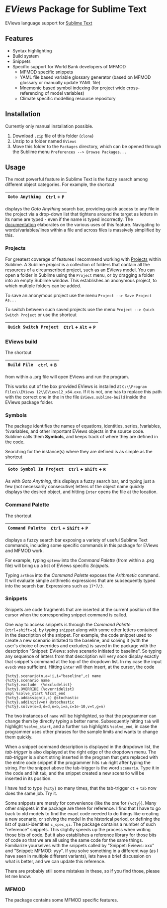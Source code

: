 # *EViews* Package for Sublime Text

EViews language support for [Sublime Text](http://www.sublimetext.com/)

## Features

- Syntax highlighting
- Build system
- Snippets
- Specific support for World Bank developers of MFMOD
	+ MFMOD specific snippets
	+ YAML file based variable glossary generator (based on MFMOD glossary or manually update YAML file)
	+ Mnemonic based symbol indexing (for project wide cross-referencing of model variables)
	+ Climate specific modelling resource repository

## Installation
Currently only manual installation possible.

1. Download `.zip` file of this folder (`clone`)
2. Unzip to a folder named `EViews`
3. Move this folder to the `Packages` directory, which can be opened through the Sublime menu `Preferences --> Browse Packages...`


## Usage

The most powerful feature in Sublime Text is the fuzzy search among different object categories. For example, the shortcut

| `Goto Anything` | `Ctrl` + `P` |
| --- | --- |

displays the *Goto Anything* search bar, providing quick access to any file in the project via a drop-down list that tightens around the target as letters in its name are typed - even if the name is typed incorrectly. The [documentation](https://sublime-text-unofficial-documentation.readthedocs.io/en/latest/file_management/file_navigation.html#goto-anything) elaborates on the various uses of this feature. Navigating to words/variables/lines within a file and across files is massively simplified by this.


### Projects
For greatest coverage of features I recommend working with [Projects](https://sublime-text-unofficial-documentation.readthedocs.io/en/latest/file_management/projects.html) within Sublime. A Sublime *project* is a collection of folders that contain all the resources of a circumscribed project, such as an EViews model. You can open a folder in Sublime using the `Project` menu, or by dragging a folder into an empty Sublime window. This establishes an anonymous project, to which multiple folders can be added.

To save an anonymous project use the menu `Project --> Save Project As...`

To switch between such saved projects use the menu `Project --> Quick Switch Project` or use the shortcut 

| `Quick Switch Project` | `Ctrl` + `Alt` + `P` |
| --- | --- |

### EViews build
The shortcut

| `Build File` | `ctrl` + `B` |
| --- | --- |

from within a .prg file will open EViews and run the program.

This works out of the box provided EViews is installed at `C:\\Program Files\\EViews 12\\EViews12_x64.exe`. If it is not, one has to replace this path with the correct one in the in the file `EViews.sublime-build` inside the EViews package folder.

### Symbols

The package identifies the names of equations, identities, series, !variables, %variables, and other important EViews objects in the source code. Sublime calls them **Symbols**, and keeps track of where they are defined in the code.

Searching for the instance(s) where they are defined is as simple as the shortcut

| `Goto Symbol In Project` | `Ctrl` + `Shift` + `R` |
| --- | --- |

As with *Goto Anything*, this displays a fuzzy search bar, and typing just a few (not necessarily consecutive) letters of the object name quickly displays the desired object, and hitting `Enter` opens the file at the location.

### Command Palette
The shortcut

| `Command Palette` | `Ctrl` + `Shift` + `P` |
| --- | --- |

displays a fuzzy search bar exposing a variety of useful Sublime Text commands, including some specific commands in this package for EViews and MFMOD work.

For example, typing `sptevw` into the *Command Palette* (from within a .prg file) will bring up a list of EViews specific *Snippets*. 

Typing `arthcm` into the *Command Palette* exposes the *Arithmetic* command. It will evaluate simple arithmetic expressions that are subsequently typed into the search bar. Expressions such as `17*7/3`.

### Snippets

Snippets are code fragments that are inserted at the current position of the cursor when the corresponding snippet command is called. 

One way to access snippets is through the *Command Palette* (`ctrl`+`shift`+`p`), by typing `snippet` along with some other letters contained in the description of the snippet. For example, the code snippet used to create a new scenario initiated to the baseline, and solving it (with the user's choice of overrides and excludes) is saved in the package with the description "Snippet: EViews: solve scenario initiated to baseline". So typing any sequence of letters from that description will very soon display exactly that snippet's command at the top of the dropdown list. In my case the input `evscb` was sufficient. Hitting `Enter` will then insert, at the cursor, the code

	{%cty}.scenario(n,a=!i,i="baseline",c) name
	{%cty}.scenario name
	{%cty}.exclude  {%excludelist}
	{%cty}.OVERRIDE {%overridelist}
	smpl %solve_start %fcst_end
	{%cty}.addassign(i,c) @stochastic
	{%cty}.addinit(v=n) @stochastic
	{%cty}.solve(s=d,d=d,o=b,i=a,c=1e-10,v=t,g=n)

The two instances of `name` will be highlighted, so that the programmer can change them by directly typing a better name. Subsequently hitting `tab` will highlight `%solve_start`, and a further `tab` highlights `%solve_end`, in case the programmer uses other phrases for the sample limits and wants to change them quickly.

When a snippet command description is displayed in the dropdown list, the *tab-trigger* is also displayed at the right edge of the dropdown menu. The *tab-trigger* is a short string inserted in the program that gets replaced with the entire code snippet if the programmer hits `tab` right after typing the string. For the snippet above the tab-trigger is the word `scenario`. Type it in the code and hit `tab`, and the snippet created a new scenario will be inserted in its position.

I have had to type `{%cty}` so many times, that the tab-trigger `ct` + `tab` now does the same job. Try it.

Some snippets are merely for convenience (like the one for `{%cty}`). Many other snippets in the package are there for reference. I find that I have to go back to old models to find the exact code needed to do things like creating a new scenario, or solving the model in the historical period, or defining the list of quasi-identities `c_spec_qi`. The package contains a number of such "reference" snippets. This slightly speeds up the process when writing those bits of code. But it also establishes a reference library for those bits of code so that we are all using the same code for the same things. Familiarize yourselves with the snippets called by "Snippet: Eviews: xxx" and "Snippet: MFMOD: yyy". If you solve something in a different way (as I have seen in multiple different variants), lets have a brief discussion on what is better, and we can update this reference. 

There are probably still some mistakes in these, so if you find those, please let me know.

### MFMOD

The package contains some MFMOD specific features. 


